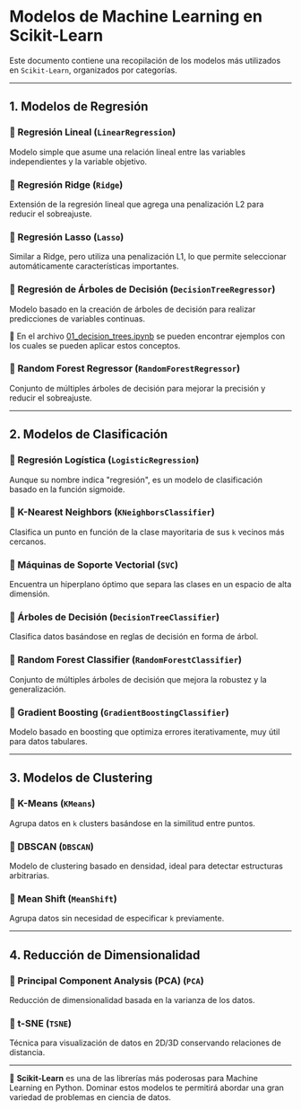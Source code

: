 # Modelos de Machine Learning en Scikit-Learn

Este documento contiene una recopilación de los modelos más utilizados en `Scikit-Learn`, organizados por categorías.

---

## 1. Modelos de Regresión

### 🔹 Regresión Lineal (`LinearRegression`)
Modelo simple que asume una relación lineal entre las variables independientes y la variable objetivo.

### 🔹 Regresión Ridge (`Ridge`)
Extensión de la regresión lineal que agrega una penalización L2 para reducir el sobreajuste.

### 🔹 Regresión Lasso (`Lasso`)
Similar a Ridge, pero utiliza una penalización L1, lo que permite seleccionar automáticamente características importantes.

### 🔹 Regresión de Árboles de Decisión (`DecisionTreeRegressor`)
Modelo basado en la creación de árboles de decisión para realizar predicciones de variables continuas.  

📂 En el archivo [01_decision_trees.ipynb](notebooks\01_regresion_arboles_decision.ipynb) se pueden encontrar ejemplos con los cuales se pueden aplicar estos conceptos.

### 🔹 Random Forest Regressor (`RandomForestRegressor`)
Conjunto de múltiples árboles de decisión para mejorar la precisión y reducir el sobreajuste.

---

## 2. Modelos de Clasificación

### 🔹 Regresión Logística (`LogisticRegression`)
Aunque su nombre indica "regresión", es un modelo de clasificación basado en la función sigmoide.

### 🔹 K-Nearest Neighbors (`KNeighborsClassifier`)
Clasifica un punto en función de la clase mayoritaria de sus `k` vecinos más cercanos.

### 🔹 Máquinas de Soporte Vectorial (`SVC`)
Encuentra un hiperplano óptimo que separa las clases en un espacio de alta dimensión.

### 🔹 Árboles de Decisión (`DecisionTreeClassifier`)
Clasifica datos basándose en reglas de decisión en forma de árbol.

### 🔹 Random Forest Classifier (`RandomForestClassifier`)
Conjunto de múltiples árboles de decisión que mejora la robustez y la generalización.

### 🔹 Gradient Boosting (`GradientBoostingClassifier`)
Modelo basado en boosting que optimiza errores iterativamente, muy útil para datos tabulares.

---

## 3. Modelos de Clustering

### 🔹 K-Means (`KMeans`)
Agrupa datos en `k` clusters basándose en la similitud entre puntos.

### 🔹 DBSCAN (`DBSCAN`)
Modelo de clustering basado en densidad, ideal para detectar estructuras arbitrarias.

### 🔹 Mean Shift (`MeanShift`)
Agrupa datos sin necesidad de especificar `k` previamente.

---

## 4. Reducción de Dimensionalidad

### 🔹 Principal Component Analysis (PCA) (`PCA`)
Reducción de dimensionalidad basada en la varianza de los datos.

### 🔹 t-SNE (`TSNE`)
Técnica para visualización de datos en 2D/3D conservando relaciones de distancia.

---

📌 **Scikit-Learn** es una de las librerías más poderosas para Machine Learning en Python. Dominar estos modelos te permitirá abordar una gran variedad de problemas en ciencia de datos.

